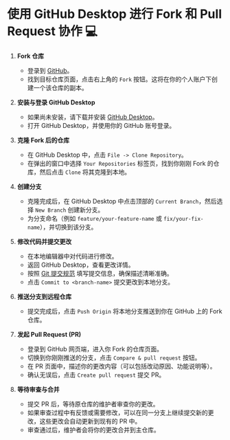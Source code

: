 # 使用 GitHub Desktop 进行 Fork 和 Pull Request 协作 💻

1. **Fork 仓库**  
   - 登录到 [GitHub](https://github.com/)。  
   - 找到目标仓库页面，点击右上角的 `Fork` 按钮。这将在你的个人账户下创建一个该仓库的副本。

2. **安装与登录 GitHub Desktop**  
   - 如果尚未安装，请下载并安装 [GitHub Desktop](https://desktop.github.com/)。  
   - 打开 GitHub Desktop，并使用你的 GitHub 账号登录。

3. **克隆 Fork 后的仓库**  
   - 在 GitHub Desktop 中，点击 `File -> Clone Repository`。  
   - 在弹出的窗口中选择 `Your Repositories` 标签页，找到你刚刚 Fork 的仓库，然后点击 `Clone` 将其克隆到本地。

4. **创建分支**  
   - 克隆完成后，在 GitHub Desktop 中点击顶部的 `Current Branch`，然后选择 `New Branch` 创建新分支。  
   - 为分支命名（例如 `feature/your-feature-name` 或 `fix/your-fix-name`），并切换到该分支。

5. **修改代码并提交更改**  
   - 在本地编辑器中对代码进行修改。  
   - 返回 GitHub Desktop，查看更改详情。  
   - 按照 [Git 提交规范](/资料/手册图片/提交规范.png) 填写提交信息，确保描述清晰准确。  
   - 点击 `Commit to <branch-name>` 提交更改到本地分支。

6. **推送分支到远程仓库**  
   - 提交完成后，点击 `Push Origin` 将本地分支推送到你在 GitHub 上的 Fork 仓库。

7. **发起 Pull Request (PR)**  
   - 登录到 GitHub 网页端，进入你 Fork 的仓库页面。  
   - 切换到你刚刚推送的分支，点击 `Compare & pull request` 按钮。  
   - 在 PR 页面中，描述你的更改内容（可以包括改动原因、功能说明等）。  
   - 确认无误后，点击 `Create pull request` 提交 PR。  

8. **等待审查与合并**  
   - 提交 PR 后，等待原仓库的维护者审查你的更改。  
   - 如果审查过程中有反馈或需要修改，可以在同一分支上继续提交新的更改，这些更改会自动更新到现有的 PR 中。  
   - 审查通过后，维护者会将你的更改合并到主仓库。
